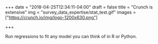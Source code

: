 +++
date = "2018-04-25T12:34:11-04:00"
draft = false
title = "Crunch is extensive"
img = "survey_data_expertise/stat_test.gif"
images = ["https://crunch.io/img/logo-1200x630.png"]


+++

Run regressions to fit any model you can think of in R or Python.
